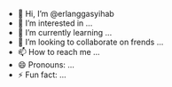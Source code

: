 - 👋 Hi, I’m @erlanggasyihab
- 👀 I’m interested in ...
- 🌱 I’m currently learning ...
- 💞️ I’m looking to collaborate on frends ...
- 📫 How to reach me ...
- 😄 Pronouns: ...
- ⚡ Fun fact: ...

<!---
ErlanggaSyihab/ErlanggaSyihab is a ✨ special ✨ repository because its `README.md` (this file) appears on your GitHub profile.
You can click the Preview link to take a look at your changes.
--->
